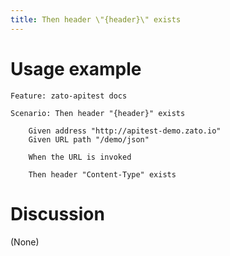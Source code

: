 ```yaml
---
title: Then header \"{header}\" exists
---
```


Usage example
=============

    Feature: zato-apitest docs

    Scenario: Then header "{header}" exists

        Given address "http://apitest-demo.zato.io"
        Given URL path "/demo/json"

        When the URL is invoked

        Then header "Content-Type" exists

Discussion
==========

(None)

